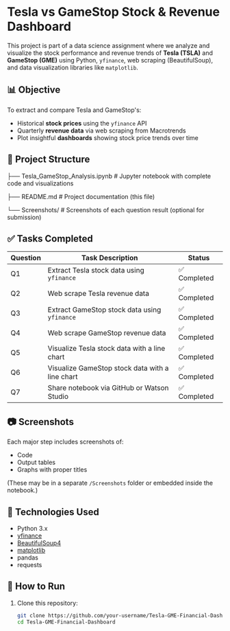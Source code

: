 # Tesla vs GameStop Stock & Revenue Dashboard

This project is part of a data science assignment where we analyze and visualize the stock performance and revenue trends of **Tesla (TSLA)** and **GameStop (GME)** using Python, `yfinance`, web scraping (BeautifulSoup), and data visualization libraries like `matplotlib`.

## 📊 Objective

To extract and compare Tesla and GameStop's:
- Historical **stock prices** using the `yfinance` API
- Quarterly **revenue data** via web scraping from Macrotrends
- Plot insightful **dashboards** showing stock price trends over time

## 📁 Project Structure

├── Tesla_GameStop_Analysis.ipynb # Jupyter notebook with complete code and visualizations

├── README.md # Project documentation (this file)

└── Screenshots/ # Screenshots of each question result (optional for submission)

## ✅ Tasks Completed

| Question | Task Description                                                         | Status     |
|----------|--------------------------------------------------------------------------|------------|
| Q1       | Extract Tesla stock data using `yfinance`                                | ✅ Completed |
| Q2       | Web scrape Tesla revenue data                                            | ✅ Completed |
| Q3       | Extract GameStop stock data using `yfinance`                             | ✅ Completed |
| Q4       | Web scrape GameStop revenue data                                         | ✅ Completed |
| Q5       | Visualize Tesla stock data with a line chart                             | ✅ Completed |
| Q6       | Visualize GameStop stock data with a line chart                          | ✅ Completed |
| Q7       | Share notebook via GitHub or Watson Studio                              | ✅ Completed |

## 📷 Screenshots

Each major step includes screenshots of:
- Code
- Output tables
- Graphs with proper titles

(These may be in a separate `/Screenshots` folder or embedded inside the notebook.)

## 🚀 Technologies Used

- Python 3.x
- [yfinance](https://pypi.org/project/yfinance/)
- [BeautifulSoup4](https://pypi.org/project/beautifulsoup4/)
- [matplotlib](https://matplotlib.org/)
- pandas
- requests

## 📌 How to Run

1. Clone this repository:
   ```bash
   git clone https://github.com/your-username/Tesla-GME-Financial-Dashboard.git
   cd Tesla-GME-Financial-Dashboard
